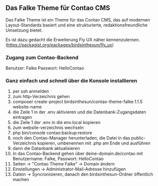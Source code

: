 ## Das Falke Theme für Contao CMS

Das Falke Theme ist ein Theme für das Contao CMS, das auf modernen Layout-Standards basiert und eine strukturierte, redaktionsfreundliche Umsetzung bietet.

Es ist dazu gedacht die Erweiterung Fly UX näher kennenzulernen.
(https://packagist.org/packages/birdsinthesun/fly_ux)

### Zugang zum Contao-Backend
Benutzer: Falke
Passwort: HelloContao

### Ganz einfach und schnell über die Konsole installieren

1. per ssh anmelden
2. zum http-Verzeichnis gehen
3. composer create-project birdsinthesun/contao-theme-falke:1.1.5 website-name
4. die Zeile 1 in der .env aktivieren und die Datenbank-Zugangsdaten eintragen
5. die Zeile 1 der .env in die env.local kopieren
6. zum website-verzeichnis wechseln
7. php bin/console contao:backup:restore
8. noch den Contao-Manager herunterladen, die Datei in das public-Verzeichnis kopieren, umbenennen mit .php am Ende und ausführen
9. dann die Datanbank aktualisieren
10. In das Contao-Backend gehen über deine-domain.de/contao mit Benutzername: Falke, Passwort: HelloContao
11. Seiten -> "Contao Theme Falke" -> Domain ändern
12. Einstellungen -> Administrator-Mail-Adresse hinzufügen
13. Datein -> Syncronisieren, danach den birdsinthesun-Ordner öffentlich machen

